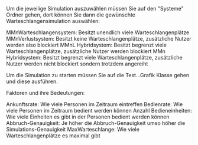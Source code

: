 Um die jeweilige Simulation auszuwählen müssen Sie auf den "Systeme" Ordner gehen, dort können Sie dann die gewünschte Warteschlangensimulation auswählen:

MMnWarteschlangensystem: Besitzt unendlich viele Warteschlangenplätze
MMnVerlustsystem: Besitzt keine Warteschlangenplätze, zusätzliche Nutzer werden also blockiert
MMnL Hybridsystem: Besitzt begrenzt viele Warteschlangenplätze, zusätzliche Nutzer werden blockiert
MMn Hybridsystem: Besitzt begrenzt viele Warteschlangenplätze,  zusätzliche Nutzer werden nicht blockiert sondern trotzdem angereiht


Um die Simulation zu starten müssen Sie auf die Test...Grafik Klasse gehen und diese ausführen.


Faktoren und ihre Bedeutungen:

Ankunftsrate: Wie viele Personen im Zeitraum eintreffen
Bedienrate: Wie viele Personen im Zeitraum bedient werden können
Anzahl Bedieneinheiten: Wie viele Einheiten es gibt in der Personen bedient werden können
Abbruch-Genauigkeit: Je höher die Abbruch-Genauigkeit umso höher die Simulations-Genauigkeit
MaxWarteschlange: Wie viele Warteschlangenplätze es maximal gibt
